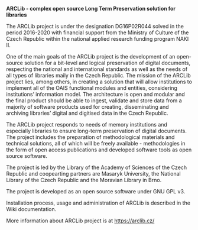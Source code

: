 **ARCLib - complex open source Long Term Preservation solution for libraries**

The ARCLib project is under the designation DG16P02R044 solved in the period 2016-2020 with financial support from the Ministry of Culture of the Czech Republic within the national applied research funding program NAKI II.


One of the main goals of the ARCLib project is the development of an open-source solution for a bit-level and logical preservation of digital documents, respecting the national and international standards as well as the needs of all types of libraries maily in the Czech Republic. The mission of the ARCLib project lies, among others, in creating a solution that will allow institutions to implement all of the OAIS functional modules and entities, considering institutions’ information model. The architecture is open and modular and the final product should be able to ingest, validate and store data from a majority of software products used for creating, disseminating and archiving libraries’ digital and digitised data in the Czech Republic.

The ARCLib project responds to needs of memory institutions and especially libraries to ensure long-term preservation of digital documents. The project includes the preparation of methodological materials and technical solutions, all of which will be freely available - methodologies in the form of open access publications and developed software tools as open source software.

The project is led by the Library of the Academy of Sciences of the Czech Republic and coopearting partners are Masaryk University, the National Library of the Czech Republic and the Moravian Library in Brno.

The project is developed as an open source software under GNU GPL v3.

Installation process, usage and administration of ARCLib is described
in the Wiki documentation.

More information about ARCLib project is at https://arclib.cz/
